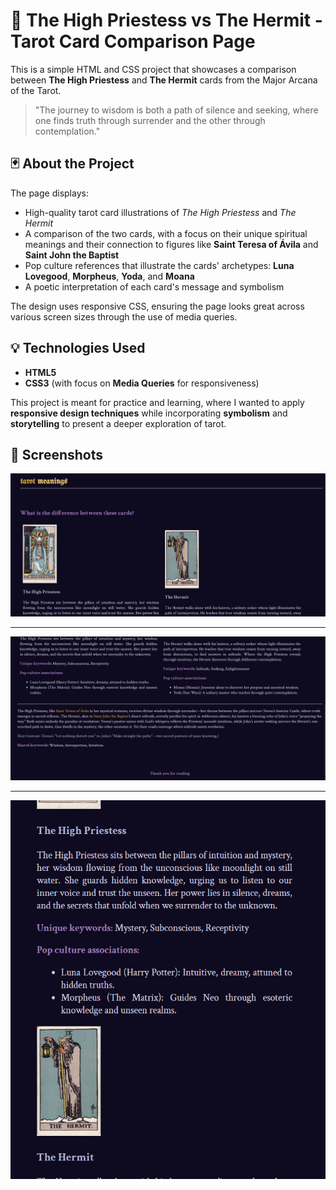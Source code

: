 # 🌙 The High Priestess vs The Hermit - Tarot Card Comparison Page

This is a simple HTML and CSS project that showcases a comparison between **The High Priestess** and **The Hermit** cards from the Major Arcana of the Tarot.

> "The journey to wisdom is both a path of silence and seeking, where one finds truth through surrender and the other through contemplation."

## 🃏 About the Project
The page displays:
- High-quality tarot card illustrations of *The High Priestess* and *The Hermit*
- A comparison of the two cards, with a focus on their unique spiritual meanings and their connection to figures like **Saint Teresa of Ávila** and **Saint John the Baptist**
- Pop culture references that illustrate the cards' archetypes: **Luna Lovegood**, **Morpheus**, **Yoda**, and **Moana**
- A poetic interpretation of each card's message and symbolism

The design uses responsive CSS, ensuring the page looks great across various screen sizes through the use of media queries.

## 💡 Technologies Used

- **HTML5**
- **CSS3** (with focus on **Media Queries** for responsiveness)

This project is meant for practice and learning, where I wanted to apply **responsive design techniques** while incorporating **symbolism** and **storytelling** to present a deeper exploration of tarot.

## 📸 Screenshots

![Screenshot](./screenshot01.PNG)
***
![Screenshot](./screenshot02.PNG)
***
![Screenshot](./screenshot03.PNG)
